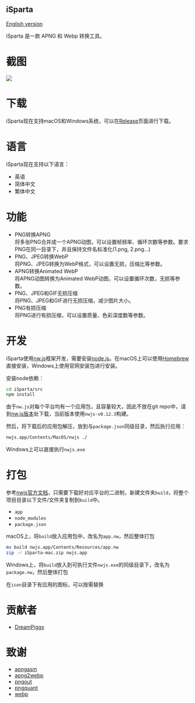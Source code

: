 ## iSparta

[English version](https://github.com/dreampiggy/iSparta/blob/master/README-en.md)

iSparta 是一款 APNG 和 Webp 转换工具。

# 截图

![](https://raw.githubusercontent.com/dreampiggy/iSparta/master/screenshot/screenshot-zh-cn.png)

# 下载

iSparta现在支持macOS和Windows系统，可以在[Release](https://github.com/dreampiggy/iSparta/releases)页面进行下载。

# 语言

iSparta现在支持以下语言：

+ 英语
+ 简体中文
+ 繁体中文

# 功能

+ PNG转换APNG  
  将多张PNG合并成一个APNG动图，可以设置帧频率、循环次数等参数。要求PNG在同一目录下，并且保持文件名标准化(1.png, 2.png...)
+ PNG、JPEG转换WebP  
  将PNG、JPEG转换为WebP格式，可以设置无损，压缩比等参数。
+ APNG转换Animated WebP  
  将APNG动图转换为Animated WebP动图，可以设置循环次数，无损等参数。
+ PNG、JPEG和GIF无损压缩  
  将PNG、JPEG和GIF进行无损压缩，减少图片大小。
+ PNG有损压缩  
  将PNG进行有损压缩，可以设置质量、色彩深度数等参数。

# 开发

iSparta使用[nw.js](https://nwjs.io/)框架开发，需要安装[node.js](https://nodejs.org/)。在macOS上可以使用[Homebrew](https://brew.sh/)直接安装，Windows上使用官网安装包进行安装。

安装node依赖：

```bash
cd iSparta/src
npm install
```

由于`nw.js`对每个平台均有一个应用包，且容量较大，因此不放在git repo中，请到[nw.js版本](https://dl.nwjs.io/v0.12.3/)处下载，当前版本使用`nwjs-v0.12.3`构建。

然后，将下载后的应用包解压，放到与`package.json`同级目录，然后执行应用：

```bash
nwjs.app/Contents/MacOS/nwjs ./
```

Windows上可以直接执行`nwjs.exe`

# 打包
参考[nwjs官方文档](https://github.com/nwjs/nw.js/wiki/how-to-package-and-distribute-your-apps)，只需要下载好对应平台的二进制，新建文件夹`build`，将整个项目目录以下文件/文件夹复制到`build`中。

+ `app`
+ `node_modules`
+ `package.json`

macOS上，将`build`放入应用包中，改名为`app.nw`，然后整体打包

```bash
mv build nwjs.app/Contents/Resources/app.nw
zip -r iSparta-mac.zip nwjs.app
```

Windows上，将`build`放入到可执行文件`nwjs.exe`的同级目录下，改名为`package.nw`，然后整体打包

在`icon`目录下有应用的图标，可以按需替换

# 贡献者
* [DreamPiggy](https://github.com/dreampiggy)

# 致谢

+ [apngasm](http://apngasm.sourceforge.net/)
+ [apng2webp](https://github.com/Benny-/apng2webp)
+ [pngout](http://advsys.net/ken/utils.htm)
+ [pngquant](https://pngquant.org/)
+ [webp](https://developers.google.com/speed/webp/)
